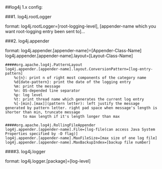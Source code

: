 ##log4j 1.x config:

###1. log4j.rootLogger

format: 
    log4j.rootLogger=[root-logging-level], [appender-name which you want root-logging entry been sent to]...

###2. log4j.appender

format: 
    log4j.appender.[appender-name]=[Appender-Class-Name]
    log4j.appender.[appender-name].layout=[Layout-Class-Name]

    #####org.apache.log4j.PatternLayout
    log4j.appender.[appender-name].layout.ConversionPattern=[log-entry-pattern]
        %c{n}: print n of right most components of the category name
        %d{date-pattern}: print the date of the logging entry
        %m: print the message
        %n: OS-depended line separator 
        %p: log level
        %t: print thread name which generates the current log entry
        %[-[min].[max]](pattern letter): left justify the message generated by pattern letter. right pad space when message's length is shorter than min, truncate message 
            to max length if it's length longer than max

    #####org.apache.log4j.RollingFileAppender
    log4j.appender.[appender-name].File=[log-file(can access Java System Properties specified by -D flag)]
    log4j.appender.[appender-name].MaxFileSize=[max size of one log file]
    log4j.appender.[appender-name].MaxBackupIndex=[backup file number]

####3. log4j.logger

format:
    log4j.logger.[package]=[log-level]
